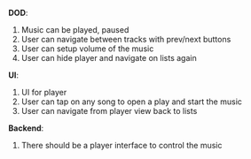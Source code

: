 **DOD**:
1. Music can be played, paused
2. User can navigate between tracks with prev/next buttons
3. User can setup volume of the music
4. User can hide player and navigate on lists again

**UI**:
1. UI for player
2. User can tap on any song to open a play and start the music
3. User can navigate from player view back to lists

**Backend**:
1. There should be a player interface to control the music